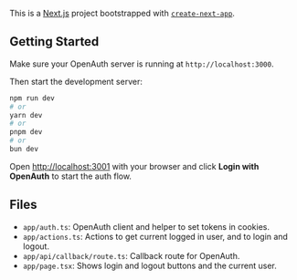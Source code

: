 This is a [Next.js](https://nextjs.org) project bootstrapped with [`create-next-app`](https://nextjs.org/docs/app/api-reference/cli/create-next-app).

## Getting Started

Make sure your OpenAuth server is running at `http://localhost:3000`.

Then start the development server:

```bash
npm run dev
# or
yarn dev
# or
pnpm dev
# or
bun dev
```

Open [http://localhost:3001](http://localhost:3001) with your browser and click **Login with OpenAuth** to start the auth flow.

## Files

- `app/auth.ts`: OpenAuth client and helper to set tokens in cookies.
- `app/actions.ts`: Actions to get current logged in user, and to login and logout.
- `app/api/callback/route.ts`: Callback route for OpenAuth.
- `app/page.tsx`: Shows login and logout buttons and the current user.
